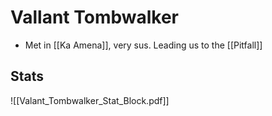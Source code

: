 # Vallant Tombwalker
* Met in [[Ka Amena]], very sus. Leading us to the [[Pitfall]]

## Stats
![[Valant_Tombwalker_Stat_Block.pdf]]